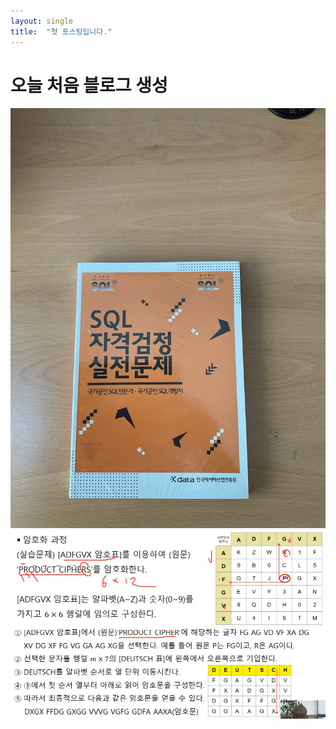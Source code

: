 ```yaml
---
layout: single
title:  "첫 포스팅입니다."
---
```


# 오늘 처음 블로그 생성

![공부할책](./../images/KakaoTalk_20211201_120420084.jpg)
![공부내용](/images/KakaoTalk_20211208_181315512.jpg)
